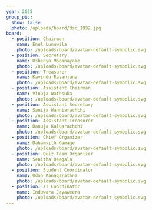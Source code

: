 ```yaml
---
year: 2025
group_pic:
  show: false
  photo: /uploads/board/dsc_1992.jpg
board:
  - position: Chairman
    name: Enul Lunuwila
    photo: /uploads/board/avatar-default-symbolic.svg
  - position: Secretary
    name: Ushenya Madanayake
    photo: /uploads/board/avatar-default-symbolic.svg
  - position: Treasurer
    name: Kavindu Rasanjana
    photo: /uploads/board/avatar-default-symbolic.svg
  - position: Assistant Chairman
    name: Vinuja Wathsuka
    photo: /uploads/board/avatar-default-symbolic.svg
  - position: Assistant Secretary
    name: Sanija Wanniarachchi
    photo: /uploads/board/avatar-default-symbolic.svg
  - position: Assistant Treasurer
    name: Danuja Kaluarachchi
    photo: /uploads/board/avatar-default-symbolic.svg
  - position: Chief Organizer
    name: Dahamsith Gamage
    photo: /uploads/board/avatar-default-symbolic.svg
  - position: Quiz Team Organizer
    name: Senitha Deegala
    photo: /uploads/board/avatar-default-symbolic.svg
  - position: Student Coordinator
    name: Udan Kanagarathna
    photo: /uploads/board/avatar-default-symbolic.svg
  - position: IT Coordinator
    name: Induwara Jayaweera
    photo: /uploads/board/avatar-default-symbolic.svg
---
```

